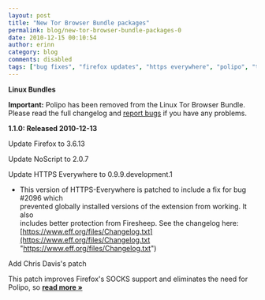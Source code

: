 ```yaml
---
layout: post
title: "New Tor Browser Bundle packages"
permalink: blog/new-tor-browser-bundle-packages-0
date: 2010-12-15 00:10:54
author: erinn
category: blog
comments: disabled
tags: ["bug fixes", "firefox updates", "https everywhere", "polipo", "tbb", "tor browser bundle"]
---
```


**Linux Bundles**

**Important:** Polipo has been removed from the Linux Tor Browser Bundle. Please read the full changelog and [report bugs](https://trac.torproject.org) if you have any problems.

**1.1.0: Released 2010-12-13**

Update Firefox to 3.6.13

Update NoScript to 2.0.7

Update HTTPS Everywhere to 0.9.9.development.1

-   This version of HTTPS-Everywhere is patched to include a fix for bug \#2096 which  
     prevented globally installed versions of the extension from working. It also  
     includes better protection from Firesheep. See the changelog here:  
     [https://www.eff.org/files/Changelog.txt](https://www.eff.org/files/Changelog.txt "https://www.eff.org/files/Changelog.txt")

Add Chris Davis's patch

This patch improves Firefox's SOCKS support and eliminates the need for Polipo, so [**read more »**](https://blog.torproject.org/blog/new-tor-browser-bundle-packages-0)

